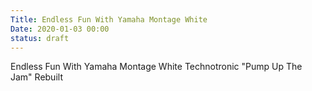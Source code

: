 ```yaml
---
Title: Endless Fun With Yamaha Montage White
Date: 2020-01-03 00:00
status: draft
---
```


<youtube source="KjVUjDP6lqg">
    Endless Fun With Yamaha Montage White
</youtube>

<youtube source="YSO8gH0_uMM">
    Technotronic "Pump Up The Jam" Rebuilt
</youtube>
